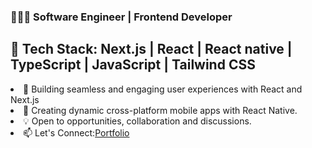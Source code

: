 <h3>👩🏻‍💻 Software Engineer | Frontend Developer</h3>

<h2>🚀 Tech Stack: Next.js | React | React native | TypeScript | JavaScript | Tailwind CSS </h2>

<li>🎨 Building seamless and engaging user experiences with React and Next.js</li>
<li>📱 Creating dynamic cross-platform mobile apps with React Native.</li>
<li>💡 Open to opportunities, collaboration and discussions.</li>

<li>📫 Let's Connect:<a name="my-portfolio" href="https://nitika-nextjs-portfolio.vercel.app/">Portfolio</a></li>

<!--LinkedIn | Portfolio | Twitter

<!--
🎨 Styling modern, responsive applications using Tailwind CSS for efficiency and consistency.

📱 Creating dynamic cross-platform mobile apps with React Native.

✨ Passionate about crafting elegant, intuitive, and performant UIs. Always eager to learn, collaborate, and contribute to exciting projects.

💡 Open to opportunities, collaborations, and discussions—let’s create something incredible together!

<!--📫 Let's Connect: LinkedIn | Portfolio | Twitter

<!--
**nitika-jain04/nitika-jain04** is a ✨ _special_ ✨ repository because its `README.md` (this file) appears on your GitHub profile.

Here are some ideas to get you started:

- 🔭 I’m currently working on ...
- 🌱 I’m currently learning ...
- 👯 I’m looking to collaborate on ...
- 🤔 I’m looking for help with ...
- 💬 Ask me about ...
- 📫 How to reach me: ...
- 😄 Pronouns: ...
- ⚡ Fun fact: ...
-->
